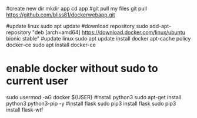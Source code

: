#create new dir
mkdir app
cd app
#git pull my files
git pull https://github.com/bliss81/dockerwebapp.git

#update linux 
sudo apt update
#download repository
sudo add-apt-repository "deb [arch=amd64] https://download.docker.com/linux/ubuntu bionic stable"
#update linux 
sudo apt update
install docker
apt-cache policy docker-ce
sudo apt install docker-ce
# enable docker without sudo to current user
sudo usermod -aG docker ${USER}
#install python3
sudo apt-get install python3 python3-pip -y
#install flask
sudo pip3 install flask
sudo pip3 install flask-wtf
